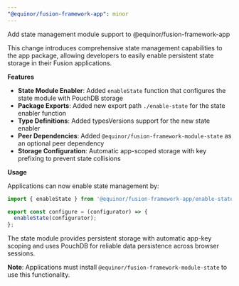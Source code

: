 ```yaml
---
"@equinor/fusion-framework-app": minor
---
```


Add state management module support to @equinor/fusion-framework-app

This change introduces comprehensive state management capabilities to the app package, allowing developers to easily enable persistent state storage in their Fusion applications.

**Features**

- **State Module Enabler**: Added `enableState` function that configures the state module with PouchDB storage
- **Package Exports**: Added new export path `./enable-state` for the state enabler function
- **Type Definitions**: Added typesVersions support for the new state enabler
- **Peer Dependencies**: Added `@equinor/fusion-framework-module-state` as an optional peer dependency
- **Storage Configuration**: Automatic app-scoped storage with key prefixing to prevent state collisions

**Usage**

Applications can now enable state management by:

```typescript
import { enableState } from '@equinor/fusion-framework-app/enable-state';

export const configure = (configurator) => {
  enableState(configurator);
};
```

The state module provides persistent storage with automatic app-key scoping and uses PouchDB for reliable data persistence across browser sessions.

**Note**: Applications must install `@equinor/fusion-framework-module-state` to use this functionality.
